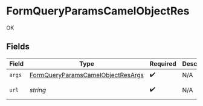 # FormQueryParamsCamelObjectRes

OK


## Fields

| Field                                                                                                                                     | Type                                                                                                                                      | Required                                                                                                                                  | Description                                                                                                                               | Example                                                                                                                                   |
| ----------------------------------------------------------------------------------------------------------------------------------------- | ----------------------------------------------------------------------------------------------------------------------------------------- | ----------------------------------------------------------------------------------------------------------------------------------------- | ----------------------------------------------------------------------------------------------------------------------------------------- | ----------------------------------------------------------------------------------------------------------------------------------------- |
| `args`                                                                                                                                    | [FormQueryParamsCamelObjectResArgs](../../models/operations/FormQueryParamsCamelObjectResArgs.md)                                         | :heavy_check_mark:                                                                                                                        | N/A                                                                                                                                       |                                                                                                                                           |
| `url`                                                                                                                                     | *string*                                                                                                                                  | :heavy_check_mark:                                                                                                                        | N/A                                                                                                                                       | http://localhost:35123/anything/queryParams/form/camelObj?item_count=10&obj_param=encoded_count%2C11%2Cencoded_term%2Cbar&search_term=foo |